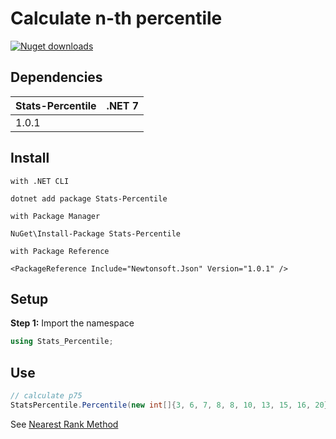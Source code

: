 <div>
  <h1>Calculate n-th percentile</h1>
  <a href="https://www.nuget.org/packages/Stats-Percentile/"> 
   <img src="https://img.shields.io/nuget/dt/Stats-Percentile"
   alt="Nuget downloads" 
   data-canonical-src="https://img.shields.io/nuget/dt/Stats-Percentile?color=2da44e&amp;label=nuget%20downloads&amp;logo=nuget"
   style="max-width: 100%;">
  </a>
</div> 

## Dependencies

| Stats-Percentile | .NET 7 |
|------------------|---------|
| 1.0.1            |   

## Install

```nuget
with .NET CLI 

dotnet add package Stats-Percentile

with Package Manager

NuGet\Install-Package Stats-Percentile

with Package Reference

<PackageReference Include="Newtonsoft.Json" Version="1.0.1" />
```

## Setup

**Step 1:** Import the namespace

```cs
using Stats_Percentile;
```

## Use

```cs 
// calculate p75
StatsPercentile.Percentile(new int[]{3, 6, 7, 8, 8, 10, 13, 15, 16, 20},75); // → 15
```
See <a href='https://en.wikipedia.org/wiki/Percentile#The_Nearest_Rank_method' target='_blank'>Nearest Rank Method</a>
 
 
